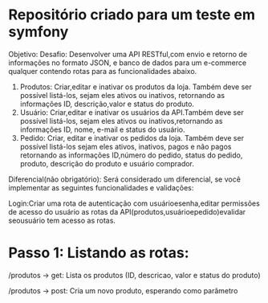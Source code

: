 # Repositório criado para um teste em symfony

Objetivo:
Desafio: Desenvolver uma API RESTful,com envio e retorno de informações no formato JSON, e banco de dados para um e-commerce qualquer contendo rotas para as funcionalidades abaixo.
     
1. Produtos: Criar,editar e inativar os produtos da loja. Também deve ser possível listá-los, sejam eles ativos ou inativos, retornando as informações ID, descrição,valor e status do produto.
2. Usuário: Criar,editar e inativar os usuários da API.Também deve ser possível listá-los, sejam eles ativos ou inativos,retornando as informações ID, nome,  e-mail e status do usuário.
3. Pedido: Criar, editar e inativar os pedidos da loja. Também deve ser possível listá-los sejam eles ativos, inativos, pagos e não pagos retornando as informações ID,número do pedido, status do pedido, produto, descrição do produto e usuário comprador.

Diferencial(não obrigatório): Será considerado um diferencial, se você implementar as seguintes funcionalidades e validações:

Login:Criar uma rota de autenticação com usuárioesenha,editar permissões de acesso do usuário as rotas da API(produtos,usuárioepedido)evalidar seousuário tem acesso as
rotas.  

# Passo 1: Listando as rotas:
/produtos -> get:
Lista os produtos (ID, descricao, valor e status do produto)

/produtos -> post:
Cria um novo produto, esperando como parâmetro 
